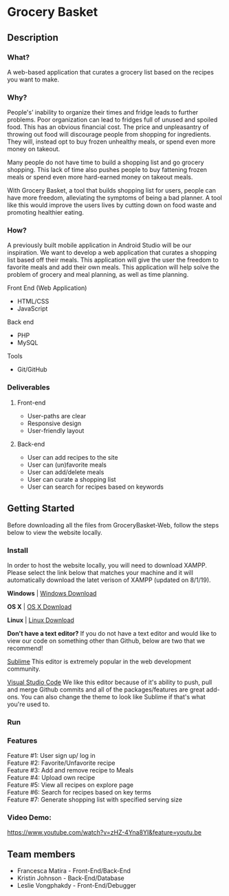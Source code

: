 # Grocery Basket
## Description
### What?

A web-based application that curates a grocery list based on the recipes you want to make.

### Why?

People's’ inability to organize their times and fridge leads to further problems. Poor organization can lead to fridges full of unused and spoiled food. This has an obvious financial cost. The price and unpleasantry of throwing out food will discourage people from shopping for ingredients. They will, instead opt to buy frozen unhealthy meals, or spend even more money on takeout.  

Many people do not have time to build a shopping list and go grocery shopping. This lack of time also pushes people to buy fattening frozen meals or spend even more hard-earned money on takeout meals. 

With Grocery Basket, a tool that builds shopping list for users, people can have more freedom, alleviating the symptoms of being a bad planner. A tool like this would improve the users lives by cutting down on food waste and promoting healthier eating. 

### How?

A previously built mobile application in Android Studio will be our inspiration.  We want to develop a web application that curates a shopping list based off their meals. This application will give the user the freedom to favorite meals and add their own meals. This application will help solve the problem of grocery and meal planning, as well as time planning. 

Front End (Web Application)
* HTML/CSS
* JavaScript

Back end
* PHP 
* MySQL

Tools
* Git/GitHub

### Deliverables

1. Front-end
   - User-paths are clear
   - Responsive design
   - User-friendly layout
   
2. Back-end
   - User can add recipes to the site
   - User can (un)favorite meals 
   - User can add/delete meals
   - User can curate a shopping list  
   - User can search for recipes based on keywords  

## Getting Started

Before downloading all the files from GroceryBasket-Web, follow the steps below to view the website locally.

### Install
In order to host the website locally, you will need to download XAMPP. Please select the link below that matches your machine and it will automatically download the latet verison of XAMPP (updated on 8/1/19).

**Windows** | [Windows Download](https://www.apachefriends.org/xampp-files/7.3.7/xampp-windows-x64-7.3.7-1-VC15-installer.exe)

**OS X** | [OS X Download](https://www.apachefriends.org/xampp-files/7.3.7/xampp-osx-7.3.7-1-vm.dmg)

**Linux** | [Linux Download](https://www.apachefriends.org/xampp-files/7.3.7/xampp-linux-x64-7.3.7-1-installer.run)  
   
**Don't have a text editor?**
If you do not have a text editor and would like to view our code on something other than Github, below are two that we recommend!


[Sublime](https://www.sublimetext.com/)
This editor is extremely popular in the web development community.

[Visual Studio Code](https://code.visualstudio.com/)
We like this editor because of it's ability to push, pull and merge Github commits and all of the packages/features are great add-ons. You can also change the theme to look like Sublime if that's what you're used to.

### Run


### Features 
Feature #1: User sign up/ log in  
Feature #2: Favorite/Unfavorite recipe  
Feature #3: Add and remove recipe to Meals  
Feature #4: Upload own recipe  
Feature #5: View all recipes on explore page  
Feature #6: Search for recipes based on key terms  
Feature #7: Generate shopping list with specified serving size   

### Video Demo:
https://www.youtube.com/watch?v=zHZ-4Yna8YI&feature=youtu.be

## Team members

* Francesca Matira - Front-End/Back-End
* Kristin Johnson - Back-End/Database
* Leslie Vongphakdy - Front-End/Debugger

